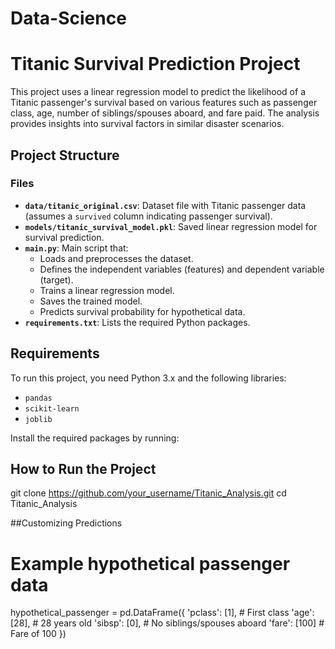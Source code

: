 # Data-Science
# Titanic Survival Prediction Project

This project uses a linear regression model to predict the likelihood of a Titanic passenger's survival based on various features such as passenger class, age, number of siblings/spouses aboard, and fare paid. The analysis provides insights into survival factors in similar disaster scenarios.

## Project Structure


### Files
- **`data/titanic_original.csv`**: Dataset file with Titanic passenger data (assumes a `survived` column indicating passenger survival).
- **`models/titanic_survival_model.pkl`**: Saved linear regression model for survival prediction.
- **`main.py`**: Main script that:
  - Loads and preprocesses the dataset.
  - Defines the independent variables (features) and dependent variable (target).
  - Trains a linear regression model.
  - Saves the trained model.
  - Predicts survival probability for hypothetical data.
- **`requirements.txt`**: Lists the required Python packages.

## Requirements

To run this project, you need Python 3.x and the following libraries:
- `pandas`
- `scikit-learn`
- `joblib`

Install the required packages by running:
## How to Run the Project

git clone https://github.com/your_username/Titanic_Analysis.git
cd Titanic_Analysis

##Customizing Predictions
# Example hypothetical passenger data
hypothetical_passenger = pd.DataFrame({
    'pclass': [1],    # First class
    'age': [28],      # 28 years old
    'sibsp': [0],     # No siblings/spouses aboard
    'fare': [100]     # Fare of 100
})
